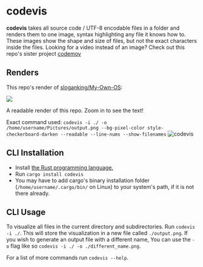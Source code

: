 # codevis

**codevis** takes all source code / UTF-8 encodable files in a folder and renders them to one image, syntax highlighting any file it knows how to. These images show the shape and size of files, but not the exact characters inside the files. Looking for a video instead of an image? Check out this repo's sister project [codemov](https://github.com/sloganking/codemov)

## Renders

This repo's render of [sloganking/My-Own-OS](https://github.com/sloganking/My-Own-OS/tree/6e555c05ce46dcc13904eb41cc4b3ccde61032b5):

![](./assets/code.png)

A readable render of this repo. Zoom in to see the text!

Exact command used: `codevis -i ./ -o /home/username/Pictures/output.png --bg-pixel-color style-checkerboard-darken --readable --line-nums --show-filenames`
![codevis](https://github.com/sloganking/codevis/assets/16965931/3d7b15b3-74dc-44f1-bea6-b2956daa4976)



## CLI Installation

- Install [the Rust programming language.](https://www.rust-lang.org/)
- Run `cargo install codevis`
- You may have to add cargo's binary installation folder (`/home/username/.cargo/bin/` on Linux) to your system's path, if it is not there already.

## CLI Usage

To visualize all files in the current directory and subdirectories. Run `codevis -i ./`. This will store the visualization in a new file called `./output.png`. If you wish to generate an output file with a different name, You can use the `-o` flag like so `codevis -i ./ -o ./different_name.png`.

For a list of more commands run `codevis --help`.
